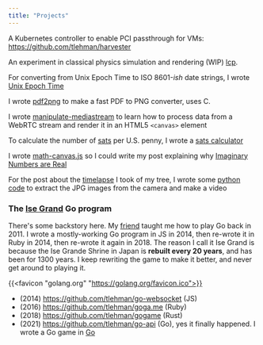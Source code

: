 ```yaml
---
title: "Projects"
---
```


A Kubernetes controller to enable PCI passthrough for VMs: https://github.com/tlehman/harvester

An experiment in classical physics simulation and rendering (WIP) [lcp](https://github.com/tlehman/literate-classical-physics).

For converting from Unix Epoch Time to ISO 8601-_ish_ date strings, I wrote [Unix Epoch Time](/epoch)

I wrote [pdf2png](https://github.com/tlehman/pdf2png) to make a fast PDF to PNG converter, uses C.

I wrote [manipulate-mediastream](https://github.com/tlehman/manipulate-mediastream) to learn how to process data from a WebRTC stream and render it 
in an HTML5 `<canvas>` element

To calculate the number of [sats](https://bitcoin.org://bitcoin.org/en/faq#what-is-bitcoin) per U.S. penny, I wrote a [sats calculator](https://tobilehman.com/sats)

I wrote [math-canvas.js](https://tobilehman.com/js/math-canvas.js) so I could write my post explaining
why [Imaginary Numbers are Real](https://tobilehman.com/posts/imaginary-numbers-are-real)

For the post about the [timelapse](https://tobilehman.com/posts/timelapse) I took of my tree, I wrote some [python code](https://github.com/tlehman/timelapse-cam) to extract the JPG images from the camera and make a video

### The [Ise Grand](https://en.wikipedia.org/wiki/Ise_Grand_Shrine) Go program

There's some backstory here. My [friend](https://twitter.com/ryanspangler) taught me how to play Go back in 2011. 
I wrote a mostly-working Go program in JS in 2014, then re-wrote it in Ruby in 2014, then re-wrote it again in 2018. 
The reason I call it Ise Grand is because the Ise Grande Shrine in Japan is **rebuilt every 20 years**, and has been for 1300 years. 
I keep rewriting the game to make it better, and never get around to playing it.

{{<favicon "golang.org" "https://golang.org/favicon.ico">}}

- (2014) https://github.com/tlehman/go-websocket (JS)
- (2016) https://github.com/tlehman/goga.me (Ruby)
- (2018) https://github.com/tlehman/gogame (Rust)
- (2021) https://github.com/tlehman/go-api (Go), yes it finally happened. I wrote a Go game in [Go](https://golang.org)

